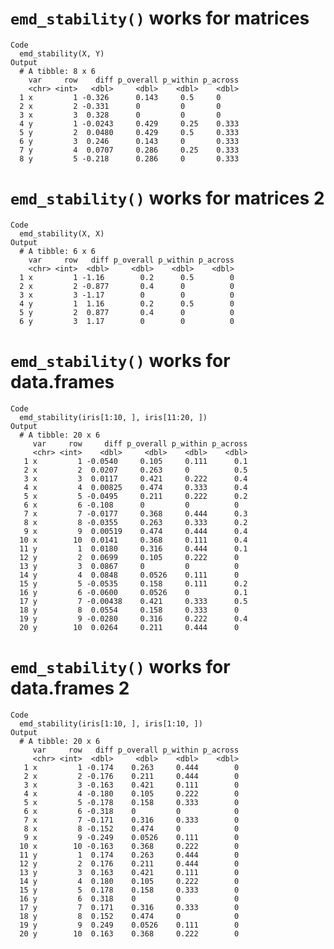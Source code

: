 # `emd_stability()` works for matrices

    Code
      emd_stability(X, Y)
    Output
      # A tibble: 8 x 6
        var     row    diff p_overall p_within p_across
        <chr> <int>   <dbl>     <dbl>    <dbl>    <dbl>
      1 x         1 -0.326      0.143     0.5     0    
      2 x         2 -0.331      0         0       0    
      3 x         3  0.328      0         0       0    
      4 y         1 -0.0243     0.429     0.25    0.333
      5 y         2  0.0480     0.429     0.5     0.333
      6 y         3  0.246      0.143     0       0.333
      7 y         4  0.0707     0.286     0.25    0.333
      8 y         5 -0.218      0.286     0       0.333

# `emd_stability()` works for matrices 2

    Code
      emd_stability(X, X)
    Output
      # A tibble: 6 x 6
        var     row   diff p_overall p_within p_across
        <chr> <int>  <dbl>     <dbl>    <dbl>    <dbl>
      1 x         1 -1.16        0.2      0.5        0
      2 x         2 -0.877       0.4      0          0
      3 x         3 -1.17        0        0          0
      4 y         1  1.16        0.2      0.5        0
      5 y         2  0.877       0.4      0          0
      6 y         3  1.17        0        0          0

# `emd_stability()` works for data.frames

    Code
      emd_stability(iris[1:10, ], iris[11:20, ])
    Output
      # A tibble: 20 x 6
         var     row     diff p_overall p_within p_across
         <chr> <int>    <dbl>     <dbl>    <dbl>    <dbl>
       1 x         1 -0.0540     0.105     0.111      0.1
       2 x         2  0.0207     0.263     0          0.5
       3 x         3  0.0117     0.421     0.222      0.4
       4 x         4  0.00825    0.474     0.333      0.4
       5 x         5 -0.0495     0.211     0.222      0.2
       6 x         6 -0.108      0         0          0  
       7 x         7 -0.0177     0.368     0.444      0.3
       8 x         8 -0.0355     0.263     0.333      0.2
       9 x         9  0.00519    0.474     0.444      0.4
      10 x        10  0.0141     0.368     0.111      0.4
      11 y         1  0.0180     0.316     0.444      0.1
      12 y         2  0.0699     0.105     0.222      0  
      13 y         3  0.0867     0         0          0  
      14 y         4  0.0848     0.0526    0.111      0  
      15 y         5 -0.0535     0.158     0.111      0.2
      16 y         6 -0.0600     0.0526    0          0.1
      17 y         7 -0.00438    0.421     0.333      0.5
      18 y         8  0.0554     0.158     0.333      0  
      19 y         9 -0.0280     0.316     0.222      0.4
      20 y        10  0.0264     0.211     0.444      0  

# `emd_stability()` works for data.frames 2

    Code
      emd_stability(iris[1:10, ], iris[1:10, ])
    Output
      # A tibble: 20 x 6
         var     row   diff p_overall p_within p_across
         <chr> <int>  <dbl>     <dbl>    <dbl>    <dbl>
       1 x         1 -0.174    0.263     0.444        0
       2 x         2 -0.176    0.211     0.444        0
       3 x         3 -0.163    0.421     0.111        0
       4 x         4 -0.180    0.105     0.222        0
       5 x         5 -0.178    0.158     0.333        0
       6 x         6 -0.318    0         0            0
       7 x         7 -0.171    0.316     0.333        0
       8 x         8 -0.152    0.474     0            0
       9 x         9 -0.249    0.0526    0.111        0
      10 x        10 -0.163    0.368     0.222        0
      11 y         1  0.174    0.263     0.444        0
      12 y         2  0.176    0.211     0.444        0
      13 y         3  0.163    0.421     0.111        0
      14 y         4  0.180    0.105     0.222        0
      15 y         5  0.178    0.158     0.333        0
      16 y         6  0.318    0         0            0
      17 y         7  0.171    0.316     0.333        0
      18 y         8  0.152    0.474     0            0
      19 y         9  0.249    0.0526    0.111        0
      20 y        10  0.163    0.368     0.222        0

